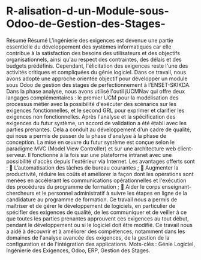 # R-alisation-d-un-Module-sous-Odoo-de-Gestion-des-Stages-
Résumé Résumé  L'ingénierie  des  exigences  est  devenue  une  partie  essentielle  du  développement  des  systèmes  informatiques  car  elle  contribue  à  la  satisfaction  des  besoins  des  utilisateurs  et  des  objectifs  organisationnels,  ainsi  qu'au  respect  des  contraintes,  des  délais  et  des  budgets  prédéfinis. Cependant, l'élicitation des exigences reste l'une des activités critiques et  compliquées du génie logiciel.   Dans  ce  travail,  nous  avons  adopté  une  approche  orientée  objectif  pour  développer  un  module  sous  Odoo  de  gestion  des  stages de perfectionnement à l’ENSET-SKIKDA.  Dans  la  phase analyse, nous avons utilisé l'outil jUCMNav qui offre deux langages complémentaires :  le premier UCM pour la modélisation des processus métier avec la possibilité d'exécuter des  scénarios  sur  les  exigences  fonctionnelles,  et  le  second  GRL  pour  exprimer  et  clarifier  les  exigences non fonctionnelles. Après l'analyse et la spécification des exigences du futur système,  un accord de validation a été établi avec les parties prenantes. Cela a conduit au développement  d'un cadre de qualité, qui nous a permis de passer de la phase d'analyse à la phase de conception.  La mise en œuvre du futur système est conçue selon le paradigme MVC (Model View  Controller) et sur une architecture web client-serveur. Il fonctionne à la fois sur une plateforme  intranet avec une possibilité d'accès depuis l'extérieur via Internet. Les avantages offerts sont :   L’automatisation des tâches de bureau courantes ;   Augmenter la productivité, réduire les coûts  et améliorer la façon dont les opérations  sont  menées  en  accélérant  les  communications  opérationnelles  et  l'exécution  des  procédures du programme de formation ;   Aider le corps enseignant-chercheurs et le personnel administratif à suivre les étapes en  ligne de la candidature au programme de formation.  Ce travail nous a permis de maîtriser et de gérer le développement de logiciels, en particulier  de spécifier des exigences de qualité, de les communiquer et de veiller à ce que toutes les parties  prenantes approuvent ces exigences au tout début, pendant le développement ou si le logiciel  doit être modifié. Ce travail nous a aidé à découvrir et à améliorer des compétences, notamment  dans les domaines de l'analyse avancée des exigences, de la gestion de la configuration et de  l'intégration des applications.    Mots-clés : Génie Logiciel, Ingénierie des Exigences, Odoo, ERP, Gestion des Stages.
